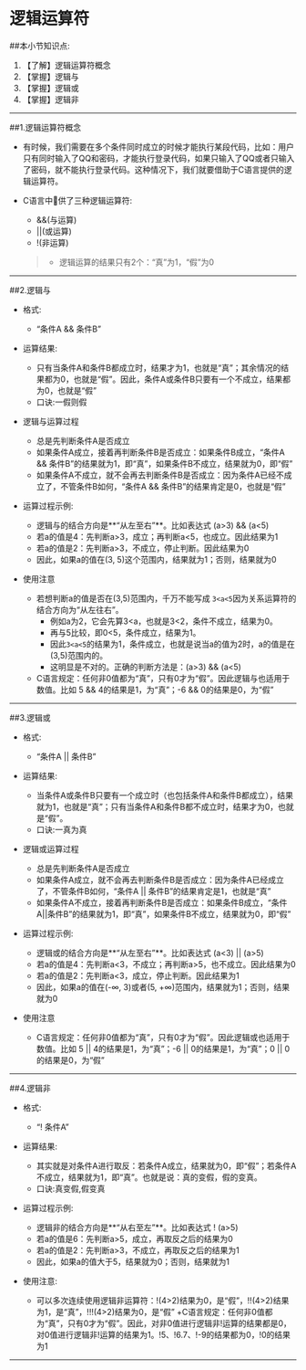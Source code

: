 # 逻辑运算符
##本小节知识点:
1. 【了解】逻辑运算符概念
2. 【掌握】逻辑与
3. 【掌握】逻辑或
4. 【掌握】逻辑非

---

##1.逻辑运算符概念
- 有时候，我们需要在多个条件同时成立的时候才能执行某段代码，比如：用户只有同时输入了QQ和密码，才能执行登录代码，如果只输入了QQ或者只输入了密码，就不能执行登录代码。这种情况下，我们就要借助于C语言提供的逻辑运算符。

- C语言中􏰀供了三种逻辑运算符:
    + &&(与运算)
    + ||(或运算)
    + !(非运算)
    > + 逻辑运算的结果只有2个：“真”为1，“假”为0

---

##2.逻辑与
- 格式:
    + “条件A && 条件B”

- 运算结果:
    + 只有当条件A和条件B都成立时，结果才为1，也就是“真”；其余情况的结果都为0，也就是“假”。因此，条件A或条件B只要有一个不成立，结果都为0，也就是“假”
    + 口诀:一假则假

- 逻辑与运算过程
    + 总是先判断条件A是否成立
    + 如果条件A成立，接着再判断条件B是否成立：如果条件B成立，“条件A && 条件B”的结果就为1，即“真”，如果条件B不成立，结果就为0，即“假”
    + 如果条件A不成立，就不会再去判断条件B是否成立：因为条件A已经不成立了，不管条件B如何，“条件A && 条件B”的结果肯定是0，也就是“假”

- 运算过程示例:
    + 逻辑与的结合方向是**“从左至右”**。比如表达式 (a>3) && (a<5)
    + 若a的值是4：先判断a>3，成立；再判断a<5，也成立。因此结果为1
    + 若a的值是2：先判断a>3，不成立，停止判断。因此结果为0
    + 因此，如果a的值在(3, 5)这个范围内，结果就为1；否则，结果就为0

- 使用注意
    + 若想判断a的值是否在(3,5)范围内，千万不能写成 `3<a<5`因为关系运算符的结合方向为“从左往右”。
        *  例如a为2，它会先算3<a，也就是3<2，条件不成立，结果为0。
        *  再与5比较，即0<5，条件成立，结果为1。
        *  因此`3<a<5`的结果为1，条件成立，也就是说当a的值为2时，a的值是在(3,5)范围内的。
        *  这明显是不对的。正确的判断方法是：(a>3) && (a<5)
    + C语言规定：任何非0值都为“真”，只有0才为“假”。因此逻辑与也适用于数值。比如 5 && 4的结果是1，为“真”；-6 && 0的结果是0，为“假”

---
##3.逻辑或
- 格式:
    + “条件A || 条件B”

- 运算结果:
    + 当条件A或条件B只要有一个成立时（也包括条件A和条件B都成立），结果就为1，也就是“真”；只有当条件A和条件B都不成立时，结果才为0，也就是“假”。
    + 口诀:一真为真

- 逻辑或运算过程
    + 总是先判断条件A是否成立
    + 如果条件A成立，就不会再去判断条件B是否成立：因为条件A已经成立了，不管条件B如何，“条件A || 条件B”的结果肯定是1，也就是“真”
    + 如果条件A不成立，接着再判断条件B是否成立：如果条件B成立，“条件A||条件B”的结果就为1，即“真”，如果条件B不成立，结果就为0，即“假”

- 运算过程示例:
    + 逻辑或的结合方向是**“从左至右”**。比如表达式 (a<3) || (a>5)
    + 若a的值是4：先判断a<3，不成立；再判断a>5，也不成立。因此结果为0
    + 若a的值是2：先判断a<3，成立，停止判断。因此结果为1
    + 因此，如果a的值在(-∞, 3)或者(5, +∞)范围内，结果就为1；否则，结果就为0

- 使用注意
    + C语言规定：任何非0值都为“真”，只有0才为“假”。因此逻辑或也适用于数值。比如 5 || 4的结果是1，为“真”；-6 || 0的结果是1，为“真”；0 || 0的结果是0，为“假”

---
##4.逻辑非
- 格式:
    + “! 条件A”


- 运算结果:
    + 其实就是对条件A进行取反：若条件A成立，结果就为0，即“假”；若条件A不成立，结果就为1，即“真”。也就是说：真的变假，假的变真。
    + 口诀:真变假,假变真

- 运算过程示例:
    + 逻辑非的结合方向是**“从右至左”**。比如表达式 ! (a>5)
    + 若a的值是6：先判断a>5，成立，再取反之后的结果为0
    + 若a的值是2：先判断a>3，不成立，再取反之后的结果为1
    + 因此，如果a的值大于5，结果就为0；否则，结果就为1

- 使用注意:
    + 可以多次连续使用逻辑非运算符：!(4>2)结果为0，是“假”，!!(4>2)结果为1，是“真”，!!!(4>2)结果为0，是“假”
    +C语言规定：任何非0值都为“真”，只有0才为“假”。因此，对非0值进行逻辑非!运算的结果都是0，对0值进行逻辑非!运算的结果为1。!5、!6.7、!-9的结果都为0，!0的结果为1

---
